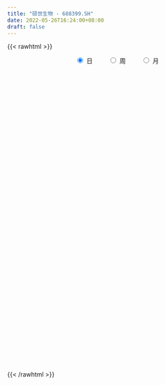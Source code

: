 ```yaml
---
title: "硕世生物 - 688399.SH"
date: 2022-05-26T16:24:00+08:00
draft: false
---
```

{{< rawhtml >}}
    <div style="text-align: center">
        <label style="padding: 1rem;"><input style="margin-right: .5rem" type="radio" name="period" value="D" checked onclick="period_change(this)">日</label>
        <label style="padding: 1rem;"><input style="margin-right: .5rem" type="radio" name="period" value="W" onclick="period_change(this)">周</label>
        <label style="padding: 1rem;"><input style="margin-right: .5rem" type="radio" name="period" value="M" onclick="period_change(this)">月</label>
    </div>
    <div id="chart" style="height: 700px;"></div> 
    <script type="text/javascript">
        const D_v = [14518.71,13352.1,11297.95,16227.88,9458.51,9098.75,7998.86,9680.38,10022.17,12975.51,21202.04,15665.34,11808.4,8591.38,7178.16,6834.75,7132.7,4049.91,6327.7,9931.72,6225.35,12336.8,7818.17,11561.26,21304.23,13843.55,14860.55,10487.13,10379.15,10899.23,18862.24,15450.24,11247.3,14414.99,8023.76,6221.66,5617.27,12305.32,5379.73,6583.04,5655.85,6359.66,8462.92,4228.09,4372.37,6577.29,8808.11,8259.23,7260.86,6652.94,9964.03,15994.73,11368.58,23855.05,24591.35,26699.42,18743.18,14093.86,16138.8,8220.05,8370.93,8490.07,7848.26,8476.06,5575.57,6930.85,4434.36,5902.44,5978.56,6297.49,6270.77,5291.72,15744.49,6644.96,9631.08,9698.04,8864.91,6450.58,3753.63,4871.6,4133.76,5394.79,4124.94,4522.04,7821.58,4435.3,3636.62,4441.68,7030.85,3973.53,3592.71,3372.81,4390.87,3207.54,4566.02,2877.05,5168.11,4054.58,4700.29,3521.13,4046.9,5377.9,7362.12,12240.46,5484.22,13964.64,6471.05,4934.92,4497.28,5687.89,24720.05,16796.57,9110.32,8657.8,15336.41,8110.69,6798.53,8598.37,5230.08,6392.7,4776.36,5409.42,11844.89,5941.25,5208.84,8742.48,4407.23,4936.58,9959.72,5249.91,8633.53,8625.05,40298.01,31395.98,22216.02,13377.2,9387.28,11019.51,7954.87,7200.97,7936.89,8703.67,8719.62,13820.25,8309.42,7474.37,6826.63,16831.6,9094.68,6169.5,7768.36,5935.99,16431.96,20536.28,13774.94,16442.76,13337.62,12344.83,15302.01,11189.18,40911.1,37977.46,42613.94,56444.17,61928.35,71090.56,74965.28,52234.22,29914.55,27958.14,32802.75,16638.88,14691.99,10712.27,14613.86,12157.64,11685.07,9392.78,11937.39,10954.28,14655.34,7720.62,7192.04,18065.72,9437.06,20004.92,14019.6,13439.13,7728.33,15385.78,37332.25,35442.34,20131.19,19078.34,15912.29,16044.56,16038.8,18366.77,15107.08,26313.9,52659.5,50987.96,30345.48,30945.59,22520.69,18817.66,20084.41,16806.48,10766.9,17259.62,14441.85,10904.65,31854.7,21221.55,19488.71,13227.51,16118.24,10710.35,13458.3,12432.26,13747.58,13821.36,32214.51,29471.37,12670.55,15084.81,12912.2,10512.89,8068.72,11052.38,13687.4,13265.5,21459.03,12764.79,22349.93,16446.14,9071.11,10897.16,13495.55,11192.81,8888.23,11080.76,20206.98,6708.72,8291.41,19007.6,44369.16,30517.04,15232.65,14375.21]
const D_histogram = [0.0,-0.4070609687,-0.6461162465,-0.3167413188,-0.4339081018,-0.7724862268,-0.8325429523,-0.7847513985,-0.6094461754,-0.8569309576,-0.307754704,0.108261631,0.0747964504,-0.1577691611,-0.2928583972,-0.1413372308,-0.245896723,-0.3112854255,-0.2279762528,-0.0361301435,0.1382995035,0.4773164817,0.6302958737,0.9622055036,1.9675667312,2.1871828064,2.1063738799,1.652036876,1.2503893145,1.0907864283,1.3472345181,0.9710865457,0.5567309375,-0.4144193187,-1.2334274735,-1.5909662427,-1.7230498803,-2.1688403334,-2.2545335864,-2.0200166778,-1.9256161858,-1.6981504168,-1.7227202285,-1.6281833937,-1.4174798034,-1.0575405321,-0.5273477006,-0.3292969965,-0.4447846495,-0.7529151459,-0.6948618598,-0.2377198523,0.2183118465,1.0946914067,1.5051661021,2.2349344229,2.501172581,2.4099966196,1.7711697582,1.2678137813,0.9532757347,0.6482329135,0.2749483578,-0.2178937605,-0.5627816161,-0.9136349997,-1.0971431011,-1.0876989926,-1.2520843037,-1.0844585467,-0.6825031946,-0.3191161189,-0.8106237728,-1.1760020839,-1.7493683779,-2.376933879,-2.3402802156,-2.4033701051,-2.3121466941,-1.8958858682,-1.4854890285,-1.1696477092,-0.9454701407,-0.7806843567,-0.3287695229,-0.0267915164,0.0863059656,0.0225608441,0.1135550069,0.0935677051,0.1356800899,0.1184720163,0.2504244843,0.3560608672,0.183583014,0.217468677,0.0918856859,-0.009850825,-0.0485273412,0.0418892156,0.2281670259,0.1272865185,-0.2187804783,0.139954888,0.3788720926,0.975387104,1.1990341142,1.2772643366,1.3683807673,0.9510519527,1.7280822681,2.3321871847,2.5790474632,2.4051234469,2.6596882006,2.6452153116,2.4511009625,1.805641035,1.2177991208,0.9066239154,0.6178162331,0.3522924922,0.5286555603,0.5688451045,0.5713345376,0.3068926384,0.059975878,-0.0425339928,0.0792117619,0.0777687595,0.2076955853,0.2607920754,1.3006683861,1.9889700578,1.740467321,1.3414321245,0.9252572151,0.2563947721,-0.4023517285,-0.7876500118,-0.9482924083,-1.1272973429,-1.058245952,-0.7391989976,-0.5784428717,-0.6286700525,-0.6647582342,-0.3554492395,-0.2592329722,-0.1619095622,-0.2926250461,-0.4004838112,-0.1026289965,0.4277573341,0.7094360271,0.8571371787,0.9877486719,0.8630633696,0.9435018959,0.8685340744,1.6004927034,2.517953857,3.0453834071,4.542032435,5.4028988906,7.3700832156,5.6592324213,3.074058386,1.3438269221,-0.0577419689,-2.2027045146,-3.4778697087,-4.5083376016,-5.1099032565,-5.4492375067,-5.574856517,-5.4776703198,-5.1102759863,-4.6181467382,-4.2194618762,-4.1395177462,-3.8341899092,-3.370612114,-2.6068472847,-2.0215173484,-1.189282949,-0.5067770531,-0.4077610648,-0.1426580822,-0.1680184321,0.3601799418,1.0645148547,1.1915126289,1.3506011733,1.4111719379,1.4603998216,1.4940563471,0.7737749128,0.1338576017,0.5322636512,1.8152812594,2.645794007,2.4928163297,1.7895612814,1.2713296582,1.0477748203,1.1139752017,0.6678248169,0.4335882173,0.3868619188,-0.055139193,-0.2895492139,0.3332225993,0.7450953357,0.6862320849,0.748657099,0.8393666495,0.5365321802,0.0163622239,-0.2101090706,-0.1016605226,-0.0146585831,0.8157183916,0.4865141603,0.2137437785,-0.2293758143,-0.6495778154,-1.2029386504,-1.7084554775,-2.307391234,-2.3787538668,-1.8313980872,-1.7127379689,-1.3347678829,-0.3892041854,0.2482329761,0.5028460119,0.6925574401,0.7049837118,0.8018676337,0.7533285492,0.7555056895,0.1347799966,-0.2640342848,-0.5584100456,-0.1815843347,0.9737598895,1.2804794165,1.2551947948,1.0221955533]
const D_fast = [0.0,-0.5088262108,-0.9094105502,-0.6592209523,-0.8848647608,-1.4165644425,-1.6847569061,-1.8331532019,-1.8102095226,-2.2719270442,-1.7996894667,-1.3566077239,-1.3713737919,-1.6433816937,-1.851685529,-1.7354986703,-1.9015323432,-2.0447424021,-2.0184272927,-1.8356137193,-1.6266091963,-1.1682630977,-0.8577097373,-0.2852487315,1.2120041789,1.9784159556,2.4242004992,2.3828727142,2.2938224814,2.4069162023,3.0001729215,2.8667965856,2.5916237118,1.5168686259,0.3895036028,-0.3657767271,-0.9286228348,-1.9166233712,-2.5659500208,-2.8364372817,-3.2234408362,-3.4205126713,-3.8757625402,-4.1882715538,-4.3319379143,-4.236383776,-3.8380278697,-3.7223014147,-3.9489852301,-4.445344513,-4.5610066918,-4.1632946474,-3.652684987,-2.5026325751,-1.7158663541,-0.4273644277,0.4641668757,0.9754900692,0.7794556474,0.5930531158,0.5168340029,0.37384941,0.0693019438,-0.4780136146,-0.9635968742,-1.5428590078,-2.0006528844,-2.2631335241,-2.7405399111,-2.8440287908,-2.6126992373,-2.3290911914,-3.0232547885,-3.6826336205,-4.693342009,-5.9151409798,-6.4635573704,-7.1274897861,-7.6143030487,-7.6720136898,-7.6329891073,-7.6095597152,-7.6217496819,-7.6521349871,-7.282412534,-6.9871324066,-6.8524584332,-6.9105633437,-6.7911804292,-6.7877758046,-6.7117433973,-6.6993334669,-6.5047748778,-6.3101232782,-6.4367053778,-6.3484525456,-6.4510641152,-6.5552633323,-6.6060716838,-6.5051828232,-6.2618632563,-6.3309221341,-6.7316842505,-6.3379601621,-6.0043249344,-5.163963147,-4.6405576083,-4.2430113017,-3.8097996792,-3.9893655056,-2.7803146232,-1.5931629104,-0.7015407661,-0.2741839207,0.6453028832,1.2921338221,1.7107947135,1.5167450449,1.2333529108,1.1488336842,1.0144800602,0.8370294424,1.1455564006,1.3279572208,1.4732802883,1.2855615487,1.0536387579,0.9404953889,1.082044084,1.1000432715,1.2818939937,1.4001885025,2.7652319098,3.9507760959,4.1373901894,4.073713024,3.8888524184,3.2840886685,2.5247542357,1.9425434495,1.5448279509,1.0839986805,0.8884885834,1.0227357884,1.0388811965,0.8314865026,0.6292087623,0.8496554471,0.8810634714,0.9379094908,0.7340377454,0.5260580275,0.798255593,1.4355812572,1.894618957,2.2566044032,2.6341530644,2.7252336045,3.0415476048,3.1837133019,4.3157951067,5.8627447246,7.1515201264,9.7836772632,11.9952684414,15.8049735702,15.5089308812,13.6922714425,12.2979967091,10.8819923258,8.1863536515,6.0417210302,3.8841687369,2.0051272679,0.303483641,-1.2158494985,-2.4880808813,-3.3982555444,-4.0606629808,-4.7168435879,-5.6717788944,-6.3249985346,-6.704073768,-6.5920207598,-6.5120701607,-5.9771564985,-5.4213448658,-5.4242691437,-5.1948306818,-5.2621956397,-4.6439522803,-3.6734886537,-3.2486127223,-2.7518738846,-2.3385101356,-1.9241822965,-1.5170116841,-2.0438493903,-2.6503023009,-2.1188303386,-0.3819924155,1.1099688338,1.580195239,1.324330511,1.1239313023,1.1623201695,1.5070143514,1.2278201707,1.1019806255,1.1519698066,0.6961838966,0.3893865723,1.0954640353,1.6936106056,1.806305376,2.0558946648,2.3564458778,2.1877444535,1.6716650532,1.3926664911,1.4756999083,1.5590372021,2.5933437747,2.3857680834,2.1664336463,1.6659700999,1.083373645,0.2292781473,-0.7033525491,-1.8791361141,-2.5451872136,-2.4556809558,-2.7652053298,-2.7209272145,-1.8726645633,-1.1731691578,-0.792844619,-0.4299938308,-0.2413216311,0.0560291992,0.195822252,0.3868758147,-0.2001548791,-0.6649777317,-1.0989560039,-0.7675263767,0.6312578199,1.258097201,1.546611278,1.5691609248]
const D_slow = [0.0,-0.1017652422,-0.2632943038,-0.3424796335,-0.450956659,-0.6440782157,-0.8522139537,-1.0484018034,-1.2007633472,-1.4149960866,-1.4919347626,-1.4648693549,-1.4461702423,-1.4856125326,-1.5588271319,-1.5941614396,-1.6556356203,-1.7334569767,-1.7904510399,-1.7994835758,-1.7649086999,-1.6455795794,-1.488005611,-1.2474542351,-0.7555625523,-0.2087668507,0.3178266193,0.7308358383,1.0434331669,1.316129774,1.6529384035,1.8957100399,2.0348927743,1.9312879446,1.6229310762,1.2251895156,0.7944270455,0.2522169622,-0.3114164344,-0.8164206039,-1.2978246503,-1.7223622545,-2.1530423117,-2.5600881601,-2.9144581109,-3.178843244,-3.3106801691,-3.3930044182,-3.5042005806,-3.6924293671,-3.866144832,-3.9255747951,-3.8709968335,-3.5973239818,-3.2210324563,-2.6622988505,-2.0370057053,-1.4345065504,-0.9917141108,-0.6747606655,-0.4364417318,-0.2743835034,-0.205646414,-0.2601198541,-0.4008152581,-0.6292240081,-0.9035097833,-1.1754345315,-1.4884556074,-1.7595702441,-1.9301960427,-2.0099750725,-2.2126310157,-2.5066315366,-2.9439736311,-3.5382071009,-4.1232771548,-4.724119681,-5.3021563546,-5.7761278216,-6.1475000787,-6.439912006,-6.6762795412,-6.8714506304,-6.9536430111,-6.9603408902,-6.9387643988,-6.9331241878,-6.9047354361,-6.8813435098,-6.8474234873,-6.8178054832,-6.7551993621,-6.6661841453,-6.6202883918,-6.5659212226,-6.5429498011,-6.5454125073,-6.5575443426,-6.5470720387,-6.4900302823,-6.4582086526,-6.5129037722,-6.4779150502,-6.383197027,-6.139350251,-5.8395917225,-5.5202756383,-5.1781804465,-4.9404174583,-4.5083968913,-3.9253500951,-3.2805882293,-2.6793073676,-2.0143853174,-1.3530814895,-0.7403062489,-0.2888959902,0.01555379,0.2422097689,0.3966638271,0.4847369502,0.6169008403,0.7591121164,0.9019457508,0.9786689104,0.9936628799,0.9830293817,1.0028323221,1.022274512,1.0741984083,1.1393964272,1.4645635237,1.9618060381,2.3969228684,2.7322808995,2.9635952033,3.0276938963,2.9271059642,2.7301934613,2.4931203592,2.2112960235,1.9467345355,1.7619347861,1.6173240681,1.460156555,1.2939669965,1.2051046866,1.1402964436,1.099819053,1.0266627915,0.9265418387,0.9008845896,1.0078239231,1.1851829299,1.3994672245,1.6464043925,1.8621702349,2.0980457089,2.3151792275,2.7153024033,3.3447908676,4.1061367194,5.2416448281,6.5923695508,8.4348903547,9.84969846,10.6182130565,10.954169787,10.9397342948,10.3890581661,9.5195907389,8.3925063385,7.1150305244,5.7527211477,4.3590070185,2.9895894385,1.7120204419,0.5574837574,-0.4973817117,-1.5322611482,-2.4908086255,-3.333461654,-3.9851734752,-4.4905528123,-4.7878735495,-4.9145678128,-5.016508079,-5.0521725995,-5.0941772076,-5.0041322221,-4.7380035084,-4.4401253512,-4.1024750579,-3.7496820734,-3.384582118,-3.0110680312,-2.8176243031,-2.7841599026,-2.6510939898,-2.197273675,-1.5358251732,-0.9126210908,-0.4652307704,-0.1473983559,0.1145453492,0.3930391496,0.5599953538,0.6683924082,0.7651078879,0.7513230896,0.6789357862,0.762241436,0.9485152699,1.1200732911,1.3072375659,1.5170792283,1.6512122733,1.6553028293,1.6027755616,1.577360431,1.5736957852,1.7776253831,1.8992539232,1.9526898678,1.8953459142,1.7329514604,1.4322167977,1.0051029284,0.4282551199,-0.1664333468,-0.6242828686,-1.0524673609,-1.3861593316,-1.4834603779,-1.4214021339,-1.2956906309,-1.1225512709,-0.9463053429,-0.7458384345,-0.5575062972,-0.3686298748,-0.3349348757,-0.4009434469,-0.5405459583,-0.585942042,-0.3425020696,-0.0223822155,0.2914164832,0.5469653716]
const D_data = [['2021-05-17', 169.6411, 164.6682, 163.0494, 169.6411],['2021-05-18', 164.3096, 158.2897, 154.1408, 164.3096],['2021-05-19', 159.6566, 158.1928, 154.6933, 160.5872],['2021-05-20', 156.2734, 165.1335, 155.2556, 167.0529],['2021-05-21', 163.8249, 159.7535, 159.7535, 165.3759],['2021-05-24', 157.1459, 155.178, 153.1714, 157.8923],['2021-05-25', 155.1586, 156.8357, 155.1586, 159.4142],['2021-05-26', 158.0086, 157.3688, 153.501, 159.5305],['2021-05-27', 157.5627, 158.852, 156.0699, 162.5744],['2021-05-28', 158.978, 152.5801, 152.5801, 159.9958],['2021-05-31', 155.4688, 162.7101, 155.4688, 166.1223],['2021-06-01', 162.7101, 163.3693, 159.5596, 165.5988],['2021-06-02', 162.8555, 158.6387, 158.0086, 162.8555],['2021-06-03', 159.4627, 155.178, 155.1586, 159.5499],['2021-06-04', 154.6933, 155.0035, 154.6933, 157.5918],['2021-06-07', 157.9989, 158.2413, 156.5642, 160.9071],['2021-06-08', 158.978, 154.7709, 153.6464, 158.978],['2021-06-09', 154.6449, 154.3347, 153.2102, 155.7306],['2021-06-10', 155.9051, 155.779, 153.9372, 156.4964],['2021-06-11', 156.3122, 157.5239, 153.2102, 159.5402],['2021-06-15', 158.8423, 158.0862, 154.7903, 158.978],['2021-06-16', 158.978, 161.5468, 157.9408, 164.7943],['2021-06-17', 159.9474, 160.7713, 158.3964, 163.3402],['2021-06-18', 161.6922, 164.7749, 160.9264, 165.5698],['2021-06-21', 163.8249, 177.8809, 163.2529, 182.2431],['2021-06-22', 177.4253, 172.9564, 171.0952, 178.6854],['2021-06-23', 173.01, 171.3, 166.03, 175.0],['2021-06-24', 170.65, 166.75, 166.05, 172.0],['2021-06-25', 167.0, 166.38, 166.01, 172.5],['2021-06-28', 165.01, 169.0, 165.0, 172.68],['2021-06-29', 169.0, 175.67, 168.0, 178.48],['2021-06-30', 173.2, 168.6, 167.4, 173.78],['2021-07-01', 169.0, 166.87, 166.26, 172.7],['2021-07-02', 165.99, 156.47, 155.3, 165.99],['2021-07-05', 156.44, 153.11, 152.22, 157.6],['2021-07-06', 153.0, 154.77, 152.32, 156.69],['2021-07-07', 154.66, 155.08, 152.6, 156.2],['2021-07-08', 155.01, 148.09, 147.76, 155.01],['2021-07-09', 147.1, 149.38, 146.0, 149.49],['2021-07-12', 149.6, 152.0, 147.05, 152.3],['2021-07-13', 152.0, 149.4, 149.0, 152.59],['2021-07-14', 152.0, 150.27, 150.01, 152.88],['2021-07-15', 149.67, 146.01, 143.19, 150.19],['2021-07-16', 145.99, 146.01, 145.37, 148.6],['2021-07-19', 145.8, 146.68, 144.11, 147.8],['2021-07-20', 146.2, 148.67, 146.0, 151.97],['2021-07-21', 150.8, 152.12, 150.8, 153.88],['2021-07-22', 153.0, 149.11, 148.88, 153.6],['2021-07-23', 150.56, 144.6, 144.46, 150.56],['2021-07-26', 145.81, 140.04, 139.6, 146.8],['2021-07-27', 140.1, 142.83, 137.73, 145.8],['2021-07-28', 141.02, 148.3, 136.0, 153.97],['2021-07-29', 149.22, 150.2, 147.11, 151.48],['2021-07-30', 150.0, 159.08, 149.0, 161.11],['2021-08-02', 165.61, 157.29, 156.99, 170.77],['2021-08-03', 156.0, 165.47, 155.01, 167.38],['2021-08-04', 165.4, 163.93, 159.01, 165.6],['2021-08-05', 163.64, 161.65, 161.35, 168.3],['2021-08-06', 161.66, 154.31, 151.51, 161.66],['2021-08-09', 154.31, 154.01, 151.29, 155.81],['2021-08-10', 154.01, 154.97, 152.22, 156.43],['2021-08-11', 155.0, 154.0, 153.07, 156.4],['2021-08-12', 154.4, 151.64, 151.58, 155.46],['2021-08-13', 151.13, 147.78, 147.01, 153.0],['2021-08-16', 147.47, 147.0, 144.14, 149.5],['2021-08-17', 146.69, 144.37, 144.1, 149.46],['2021-08-18', 145.98, 144.1, 143.23, 145.98],['2021-08-19', 145.98, 145.02, 144.3, 147.95],['2021-08-20', 145.02, 141.29, 139.05, 145.56],['2021-08-23', 141.29, 144.29, 139.39, 146.29],['2021-08-24', 144.96, 147.8, 143.14, 148.35],['2021-08-25', 147.6, 148.71, 145.38, 150.96],['2021-08-26', 144.88, 136.89, 136.88, 144.98],['2021-08-27', 136.89, 135.01, 134.29, 137.92],['2021-08-30', 135.01, 128.29, 128.05, 135.01],['2021-08-31', 128.0, 122.23, 120.77, 129.38],['2021-09-01', 122.24, 126.51, 120.24, 129.76],['2021-09-02', 129.04, 122.65, 122.36, 129.04],['2021-09-03', 123.0, 122.05, 121.4, 123.95],['2021-09-06', 122.05, 125.02, 122.01, 125.88],['2021-09-07', 124.98, 124.98, 123.19, 126.79],['2021-09-08', 125.47, 123.8, 123.14, 125.5],['2021-09-09', 123.0, 122.33, 121.71, 123.7],['2021-09-10', 122.32, 120.98, 120.5, 122.35],['2021-09-13', 122.2, 124.82, 122.2, 127.67],['2021-09-14', 125.98, 123.85, 123.71, 125.98],['2021-09-15', 123.74, 121.64, 121.01, 123.74],['2021-09-16', 122.5, 118.61, 118.61, 122.8],['2021-09-17', 118.8, 119.69, 114.56, 121.8],['2021-09-22', 118.08, 117.59, 117.04, 120.72],['2021-09-23', 118.79, 117.54, 117.53, 120.28],['2021-09-24', 118.0, 115.99, 115.8, 118.87],['2021-09-27', 117.44, 117.35, 115.0, 118.98],['2021-09-28', 116.97, 116.95, 116.0, 118.98],['2021-09-29', 116.9, 112.55, 112.5, 116.9],['2021-09-30', 112.56, 113.98, 112.56, 117.3],['2021-10-08', 114.12, 110.92, 110.5, 114.7],['2021-10-11', 110.73, 109.7, 109.4, 112.24],['2021-10-12', 109.05, 109.15, 108.7, 111.68],['2021-10-13', 109.0, 109.97, 108.11, 110.79],['2021-10-14', 110.26, 111.1, 108.12, 112.26],['2021-10-15', 111.1, 106.95, 106.8, 111.1],['2021-10-18', 106.89, 101.7, 100.51, 107.63],['2021-10-19', 102.65, 109.61, 101.02, 111.2],['2021-10-20', 109.61, 109.02, 106.22, 110.8],['2021-10-21', 108.02, 115.42, 107.71, 116.7],['2021-10-22', 115.53, 112.99, 112.55, 116.44],['2021-10-25', 113.49, 112.17, 110.49, 114.69],['2021-10-26', 111.4, 113.09, 110.5, 113.5],['2021-10-27', 111.5, 106.04, 105.8, 113.0],['2021-10-28', 112.76, 122.39, 112.75, 126.62],['2021-10-29', 122.0, 125.0, 118.01, 128.88],['2021-11-01', 125.0, 124.29, 122.79, 127.12],['2021-11-02', 123.58, 120.79, 119.28, 124.97],['2021-11-03', 122.34, 128.08, 122.34, 130.55],['2021-11-04', 126.83, 127.25, 125.46, 128.37],['2021-11-05', 127.04, 126.33, 125.83, 129.8],['2021-11-08', 125.8, 120.03, 118.46, 125.8],['2021-11-09', 120.03, 118.6, 118.23, 121.61],['2021-11-10', 118.6, 120.5, 117.6, 121.0],['2021-11-11', 119.88, 119.81, 119.01, 121.0],['2021-11-12', 119.25, 119.05, 118.4, 120.9],['2021-11-15', 121.0, 124.78, 119.56, 126.88],['2021-11-16', 124.0, 124.2, 123.66, 126.62],['2021-11-17', 124.5, 124.42, 122.22, 124.7],['2021-11-18', 124.21, 120.85, 120.58, 127.86],['2021-11-19', 120.66, 119.97, 119.1, 121.88],['2021-11-22', 119.35, 120.98, 119.35, 122.48],['2021-11-23', 121.01, 124.0, 119.52, 125.26],['2021-11-24', 122.5, 122.99, 122.21, 124.88],['2021-11-25', 123.49, 125.25, 122.9, 126.53],['2021-11-26', 127.78, 125.13, 124.06, 129.68],['2021-11-29', 149.5, 141.28, 140.0, 149.8],['2021-11-30', 138.93, 143.13, 135.1, 145.15],['2021-12-01', 140.89, 134.39, 134.39, 140.89],['2021-12-02', 134.64, 132.35, 132.05, 138.33],['2021-12-03', 130.06, 131.24, 128.6, 132.33],['2021-12-06', 129.62, 126.03, 125.03, 130.4],['2021-12-07', 126.11, 122.92, 122.53, 126.11],['2021-12-08', 123.4, 123.44, 121.53, 124.76],['2021-12-09', 122.0, 124.45, 122.0, 124.97],['2021-12-10', 124.46, 122.8, 122.31, 124.98],['2021-12-13', 124.16, 125.03, 123.8, 126.35],['2021-12-14', 126.3, 128.76, 126.3, 130.95],['2021-12-15', 128.0, 127.79, 127.5, 130.17],['2021-12-16', 127.06, 125.18, 124.98, 129.6],['2021-12-17', 125.16, 124.8, 123.2, 125.95],['2021-12-20', 125.0, 129.64, 124.13, 131.83],['2021-12-21', 128.6, 127.99, 126.73, 130.44],['2021-12-22', 127.95, 128.52, 127.2, 129.77],['2021-12-23', 128.51, 125.54, 125.12, 129.73],['2021-12-24', 125.18, 125.04, 124.28, 127.7],['2021-12-27', 129.0, 130.57, 129.0, 135.44],['2021-12-28', 129.59, 136.0, 129.31, 138.0],['2021-12-29', 134.94, 135.7, 133.69, 137.9],['2021-12-30', 138.3, 136.0, 135.42, 140.4],['2021-12-31', 135.8, 137.5, 135.48, 138.99],['2022-01-04', 137.91, 135.31, 134.78, 139.97],['2022-01-05', 134.8, 138.77, 132.78, 139.31],['2022-01-06', 138.0, 137.88, 135.0, 138.65],['2022-01-07', 139.0, 151.13, 138.79, 155.96],['2022-01-10', 159.5, 160.02, 156.06, 165.8],['2022-01-11', 160.0, 161.82, 153.57, 168.88],['2022-01-12', 161.3, 183.18, 156.0, 188.6],['2022-01-13', 181.01, 186.45, 175.66, 199.98],['2022-01-14', 184.74, 214.2, 179.85, 219.6],['2022-01-17', 201.0, 175.33, 173.0, 205.7],['2022-01-18', 172.05, 157.68, 156.01, 172.05],['2022-01-19', 157.0, 160.0, 155.0, 163.11],['2022-01-20', 161.0, 157.7, 156.8, 165.5],['2022-01-21', 154.49, 139.37, 134.6, 154.49],['2022-01-24', 138.0, 140.13, 135.89, 143.2],['2022-01-25', 140.76, 135.01, 134.68, 143.84],['2022-01-26', 137.99, 133.2, 132.65, 138.9],['2022-01-27', 134.18, 130.61, 130.51, 136.79],['2022-01-28', 131.22, 128.32, 126.23, 133.0],['2022-02-07', 130.83, 127.12, 120.0, 130.83],['2022-02-08', 125.9, 127.85, 124.5, 128.46],['2022-02-09', 127.2, 128.0, 124.51, 129.33],['2022-02-10', 128.0, 125.7, 125.58, 130.0],['2022-02-11', 124.0, 119.5, 119.05, 124.4],['2022-02-14', 120.31, 119.88, 119.21, 122.87],['2022-02-15', 119.83, 120.64, 118.72, 121.46],['2022-02-16', 120.66, 124.81, 119.67, 127.4],['2022-02-17', 125.0, 123.77, 123.1, 125.79],['2022-02-18', 123.5, 128.76, 122.78, 132.66],['2022-02-21', 128.88, 129.62, 126.12, 130.46],['2022-02-22', 128.58, 123.35, 122.6, 128.58],['2022-02-23', 123.88, 125.48, 123.88, 126.27],['2022-02-24', 125.48, 121.64, 120.0, 128.5],['2022-02-25', 122.64, 129.3, 122.5, 132.0],['2022-02-28', 131.2, 134.73, 128.0, 137.28],['2022-03-01', 134.0, 130.0, 128.8, 134.52],['2022-03-02', 129.7, 131.59, 126.66, 134.39],['2022-03-03', 132.0, 131.5, 129.77, 133.37],['2022-03-04', 131.68, 132.3, 130.41, 135.55],['2022-03-07', 133.24, 133.06, 131.68, 135.87],['2022-03-08', 133.7, 122.24, 121.86, 133.7],['2022-03-09', 122.2, 119.52, 116.5, 124.97],['2022-03-10', 122.8, 131.76, 122.7, 131.98],['2022-03-11', 132.66, 148.01, 130.6, 154.0],['2022-03-14', 151.0, 149.6, 149.0, 161.61],['2022-03-15', 143.47, 141.0, 139.9, 148.17],['2022-03-16', 143.91, 133.4, 127.6, 144.5],['2022-03-17', 133.0, 133.59, 132.0, 138.49],['2022-03-18', 135.01, 136.2, 132.05, 136.68],['2022-03-21', 137.5, 140.31, 136.29, 140.77],['2022-03-22', 141.0, 133.64, 133.0, 141.0],['2022-03-23', 133.5, 134.98, 132.32, 135.64],['2022-03-24', 133.9, 137.0, 133.0, 139.88],['2022-03-25', 135.32, 130.96, 130.8, 137.44],['2022-03-28', 131.02, 131.69, 130.3, 134.4],['2022-03-29', 136.0, 143.61, 136.0, 147.0],['2022-03-30', 143.2, 144.33, 140.01, 145.41],['2022-03-31', 144.5, 140.11, 138.19, 146.96],['2022-04-01', 139.5, 142.39, 137.01, 143.68],['2022-04-06', 146.72, 144.0, 143.2, 147.97],['2022-04-07', 143.18, 139.27, 138.96, 143.5],['2022-04-08', 140.5, 134.77, 134.07, 141.8],['2022-04-11', 134.2, 136.58, 132.0, 137.4],['2022-04-12', 139.5, 140.56, 136.02, 141.3],['2022-04-13', 138.99, 141.0, 135.7, 142.58],['2022-04-14', 143.0, 153.37, 141.09, 153.9],['2022-04-15', 148.0, 140.98, 140.61, 149.0],['2022-04-18', 141.0, 140.61, 138.0, 143.68],['2022-04-19', 138.24, 136.8, 133.88, 140.8],['2022-04-20', 136.56, 134.65, 134.33, 139.78],['2022-04-21', 134.65, 129.82, 129.58, 136.38],['2022-04-22', 129.0, 126.55, 124.16, 129.81],['2022-04-25', 126.0, 120.87, 120.0, 129.39],['2022-04-26', 120.96, 123.8, 120.2, 127.5],['2022-04-27', 123.68, 131.1, 122.8, 131.55],['2022-04-28', 130.0, 125.99, 125.1, 134.39],['2022-04-29', 127.88, 129.19, 126.67, 129.8],['2022-05-05', 129.91, 139.0, 129.68, 140.88],['2022-05-06', 136.0, 139.17, 135.51, 141.98],['2022-05-09', 138.0, 136.9, 135.6, 138.79],['2022-05-10', 135.4, 137.6, 134.7, 139.5],['2022-05-11', 137.59, 136.34, 135.56, 140.5],['2022-05-12', 135.0, 138.18, 135.0, 140.99],['2022-05-13', 139.78, 137.02, 135.65, 140.9],['2022-05-16', 137.34, 138.07, 137.34, 142.3],['2022-05-17', 137.61, 128.89, 127.41, 137.7],['2022-05-18', 130.47, 128.8, 128.13, 130.47],['2022-05-19', 127.5, 127.83, 124.61, 127.94],['2022-05-20', 131.02, 136.09, 129.58, 136.35],['2022-05-23', 148.84, 150.26, 142.5, 150.5],['2022-05-24', 150.0, 144.47, 144.2, 153.0],['2022-05-25', 143.8, 142.11, 140.3, 145.79],['2022-05-26', 141.12, 139.78, 137.22, 142.45]]
const W_v = [161981.25,212549.94,151079.75,89121.46,57235.9,67216.21,93283.18,200897.15,252093.31,147175.41,92692.62,117066.97,90493.88,96316.93,73461.91,73502.46,41003.09,38688.98,80887.63,171949.1,112368.01,65620.81,156782.92,145305.19,113217.96,81759.03,80130.02,144307.03,57527.79,114904.04,109239.73,142320.66,118973.76,93026.71,117336.81,68921.05,77191.49,69344.39,53663.15,52111.05,71817.64,122047.55,42139.69,16925.69,70382.1,48295.03,86419.09,48640.08,50730.97,26713.93,42157.08,33591.81,72768.2,49026.52,92268.11,55854.83,76098.49,53060.91,82841.27,104257.03,52641.86,29687.69,15942.84,31456.61,29184.98,29240.34,32729.07,36160.54,28387.46,23220.65,86255.27,99220.39,173594.51,39246.05,100397.79,64855.15,49775.67,64445.32,34276.78,37941.58,70874.61,70874.0,37547.74,31289.56,35277.86,67835.33,100266.61,41405.37,28821.78,40249.43,38398.24,23047.13,27366.03,10939.05,15041.48,5168.11,21700.8,45522.49,56636.71,48013.75,30406.93,36144.69,37404.79,116674.49,42815.91,45150.29,45800.13,80523.56,79747.12,270054.48,217874.94,68814.64,58624.86,62420.36,87905.09,106608.72,128486.05,153617.38,79359.26,96697.12,40286.89,101687.08,59249.17,72229.1,38796.07,53544.86,65295.47,104494.06]
const W_histogram = [0.0,0.2888578917,0.633652264,0.7112370848,0.7933650063,0.9772644274,1.2997999996,3.4017535168,4.7324980323,4.7127393059,4.0310093427,3.945357077,3.2755170318,2.2671679603,1.0393738254,0.3107015112,-0.6252094072,-0.8820407942,-0.321578429,3.157342115,3.6499139057,4.2799439934,7.2129210796,7.7769669535,8.6550429003,7.9359311102,7.980091827,9.0989642271,10.2188683845,13.6975341812,22.5558207261,27.9052236118,25.413955281,23.9096568231,16.6477358531,9.9559624741,1.770198925,-5.1742293174,-11.041655877,-16.9141424264,-17.9559695208,-16.8008960048,-14.7662348581,-13.0643034505,-13.0173372787,-14.5774464904,-12.5707184875,-12.4421183286,-12.4699782095,-12.7942979319,-13.1828000015,-12.9387682772,-12.2890010954,-11.8741366903,-9.8356096259,-8.2854629184,-7.2232034118,-6.398935804,-2.4922599712,-1.8512739898,-2.6709943623,-2.6720418786,-2.9827883802,-3.0921392421,-3.4219003375,-4.7215404272,-4.8978179206,-4.6329209087,-4.3113581906,-4.2211297519,-2.0723792647,-0.2068582215,1.6028209461,1.2739885296,2.0843635692,2.2686004001,1.9218276473,1.8684718976,2.0037529256,2.5475050586,2.9526601539,2.5081099212,1.7285342302,1.0132997487,0.4986599702,1.1496534641,1.266006835,0.9259541247,0.3181033195,-0.4130569123,-1.6085370303,-2.2699166102,-2.5707279967,-2.7777145555,-2.8008601275,-2.7681892217,-2.7540111025,-2.1070753811,-0.7116589887,0.39978992,0.7246082353,1.0610075359,1.6551996104,2.4366769167,2.3604739582,2.4115647234,2.421946934,3.1806013035,4.435905683,9.0817305101,6.7879711127,4.3196768624,2.0038475839,1.0542361813,0.4518310282,0.254588738,1.1321766956,0.8786002507,0.3466043126,0.7310390106,0.4523292935,0.6541512688,-0.1721061663,-0.5096702923,-0.0536519564,0.1018772792,0.1385380197,0.3932943243]
const W_fast = [0.0,0.3610723647,0.8642798029,1.119673895,1.400143068,1.8283585959,2.475844168,5.4282360645,7.942105088,9.1005311881,9.4265535606,10.3272405641,10.4762797769,10.0347226954,9.0667720168,8.4157750804,7.3235618103,6.8462202247,7.3262879827,11.5945440554,12.9995943226,14.6996104086,19.4358177648,21.944105377,24.9859420489,26.2508130363,28.2899967098,31.6836101667,35.3582314202,42.2612807622,56.7585224887,69.0842312774,72.9464517668,77.4195675147,74.3195805079,70.1167977475,62.3735839295,54.1355983579,45.507757829,35.406735673,29.8759161984,26.8307657131,25.1738681453,23.6097236903,20.4023555424,15.1978847082,14.0619330892,11.0800036659,7.9346492327,4.4117550273,0.7275529573,-2.2631073877,-4.6855904797,-7.2392602472,-7.6596355893,-8.1808546113,-8.9243959578,-9.6998623009,-6.4162514609,-6.2380839771,-7.7255529401,-8.394610926,-9.4510545227,-10.3334401951,-11.5186763749,-13.9987015714,-15.399433545,-16.2927667602,-17.0490435898,-18.0140975891,-16.383441918,-14.5696354302,-12.359251026,-12.3695863102,-11.0381203783,-10.2867334473,-10.1530492883,-9.7392870636,-9.1030678042,-7.9224394066,-6.7791192727,-6.5966420252,-6.9440841586,-7.4059937029,-7.7959684889,-6.857561629,-6.4247065493,-6.5332707284,-7.0615957038,-7.8960201636,-9.4936345392,-10.7224932717,-11.6659866573,-12.5674018551,-13.2907624589,-13.9501388585,-14.624463515,-14.5042966389,-13.2867949936,-12.0753986049,-11.5694282308,-10.9677770462,-9.9597850692,-8.5691385336,-8.0552230026,-7.4012410565,-6.7853721124,-5.231567417,-2.8672866168,4.0489708378,3.4522042185,2.0638291839,0.2489618014,-0.4370905559,-0.926537952,-1.0601330577,0.1004990738,0.0665726916,-0.3787721684,0.1884222823,0.0227948885,0.388154681,-0.4811292956,-0.9461109947,-0.5035056479,-0.3225070924,-0.2512118471,0.1018680386]
const W_slow = [0.0,0.0722144729,0.2306275389,0.4084368101,0.6067780617,0.8510941686,1.1760441685,2.0264825477,3.2096070557,4.3877918822,5.3955442179,6.3818834871,7.2007627451,7.7675547351,8.0273981915,8.1050735693,7.9487712175,7.7282610189,7.6478664117,8.4372019404,9.3496804169,10.4196664152,12.2228966851,14.1671384235,16.3308991486,18.3148819261,20.3099048829,22.5846459396,25.1393630357,28.563746581,34.2027017626,41.1790076655,47.5324964858,53.5099106916,57.6718446548,60.1608352734,60.6033850046,59.3098276752,56.549413706,52.3208780994,47.8318857192,43.631661718,39.9401030035,36.6740271408,33.4196928211,29.7753311985,26.6326515767,23.5221219945,20.4046274422,17.2060529592,13.9103529588,10.6756608895,7.6034106157,4.6348764431,2.1759740366,0.104608307,-1.7011925459,-3.3009264969,-3.9239914897,-4.3868099872,-5.0545585778,-5.7225690474,-6.4682661425,-7.241300953,-8.0967760374,-9.2771611442,-10.5016156243,-11.6598458515,-12.7376853992,-13.7929678371,-14.3110626533,-14.3627772087,-13.9620719722,-13.6435748398,-13.1224839475,-12.5553338474,-12.0748769356,-11.6077589612,-11.1068207298,-10.4699444652,-9.7317794267,-9.1047519464,-8.6726183888,-8.4192934516,-8.2946284591,-8.0072150931,-7.6907133843,-7.4592248531,-7.3796990233,-7.4829632513,-7.8850975089,-8.4525766615,-9.0952586606,-9.7896872995,-10.4899023314,-11.1819496368,-11.8704524124,-12.3972212577,-12.5751360049,-12.4751885249,-12.2940364661,-12.0287845821,-11.6149846795,-11.0058154504,-10.4156969608,-9.8128057799,-9.2073190464,-8.4121687206,-7.3031922998,-5.0327596723,-3.3357668941,-2.2558476785,-1.7548857825,-1.4913267372,-1.3783689802,-1.3147217957,-1.0316776218,-0.8120275591,-0.725376481,-0.5426167283,-0.4295344049,-0.2659965878,-0.3090231293,-0.4364407024,-0.4498536915,-0.4243843717,-0.3897498668,-0.2914262857]
const W_data = [['2019-12-06', 50.0766, 48.8038, 48.0861, 59.8086],['2019-12-13', 48.8038, 53.3301, 45.933, 55.8565],['2019-12-20', 53.7608, 56.1435, 52.689, 60.2679],['2019-12-27', 56.4019, 54.5263, 54.5263, 57.6555],['2020-01-03', 53.7799, 55.6938, 53.1579, 56.622],['2020-01-10', 55.4833, 58.5072, 55.2153, 59.1388],['2020-01-17', 58.6603, 62.6794, 57.2344, 64.1148],['2020-01-23', 75.2153, 93.6842, 75.2153, 96.6507],['2020-02-07', 95.6938, 96.9761, 93.6842, 124.4019],['2020-02-14', 97.799, 87.9426, 84.8708, 99.1962],['2020-02-21', 88.4593, 81.9522, 81.1483, 92.7847],['2020-02-28', 82.8517, 91.3876, 82.3158, 92.823],['2020-03-06', 91.0048, 85.8852, 82.7081, 92.7081],['2020-03-13', 85.5502, 80.3828, 74.1148, 85.5502],['2020-03-20', 81.8182, 74.0191, 69.1962, 84.1148],['2020-03-27', 74.1627, 76.6603, 70.0287, 81.9426],['2020-04-03', 75.5981, 70.5646, 67.9713, 78.3254],['2020-04-10', 71.7703, 76.3541, 71.4641, 77.9713],['2020-04-17', 76.3828, 88.0383, 74.3349, 91.866],['2020-04-24', 91.6651, 137.8756, 91.1005, 146.4115],['2020-04-30', 129.1866, 115.2249, 107.2919, 133.9713],['2020-05-08', 114.3541, 124.5933, 112.9378, 133.9426],['2020-05-15', 126.2105, 169.3684, 123.9234, 184.3349],['2020-05-22', 170.7081, 157.0718, 153.2823, 193.0909],['2020-05-29', 157.0718, 173.7033, 155.2344, 181.5981],['2020-06-05', 176.6794, 163.2536, 163.2057, 179.6842],['2020-06-12', 162.1053, 180.1435, 158.0861, 184.2105],['2020-06-19', 201.0335, 206.6986, 188.4785, 232.1531],['2020-06-24', 212.0, 223.9587, 209.5235, 225.2018],['2020-07-03', 224.8164, 279.4545, 224.8164, 285.8145],['2020-07-10', 274.6364, 399.4273, 274.6364, 402.4145],['2020-07-17', 433.6364, 419.6636, 342.5727, 459.4233],['2020-07-24', 422.0727, 356.8924, 343.4304, 448.0813],['2020-07-31', 358.4727, 385.4545, 347.0151, 409.4491],['2020-08-07', 385.4545, 313.7215, 290.5364, 419.1336],['2020-08-14', 311.5147, 302.1, 274.0389, 316.0438],['2020-08-21', 299.3536, 256.3273, 254.1687, 320.4573],['2020-08-28', 248.6182, 238.0182, 230.4247, 252.4727],['2020-09-04', 238.0182, 218.5045, 208.7236, 239.9455],['2020-09-11', 217.6276, 183.1198, 177.4055, 220.6535],['2020-09-18', 186.9455, 218.0516, 179.7664, 219.5164],['2020-09-25', 214.8909, 238.467, 213.9273, 276.3709],['2020-09-30', 239.1746, 251.4373, 226.8538, 253.3566],['2020-10-09', 257.0403, 251.699, 245.2526, 263.6708],['2020-10-16', 256.8852, 230.2273, 223.9263, 257.8255],['2020-10-23', 230.8089, 199.4011, 198.7225, 232.5635],['2020-10-30', 201.5434, 238.4476, 198.7516, 246.222],['2020-11-06', 238.467, 214.2325, 212.0999, 240.4057],['2020-11-13', 215.1825, 205.6729, 200.4577, 237.4879],['2020-11-20', 204.7326, 193.5363, 186.9736, 207.4372],['2020-11-27', 196.299, 182.5823, 181.2737, 207.127],['2020-12-04', 179.3349, 181.3803, 175.4574, 188.544],['2020-12-11', 179.3349, 180.062, 166.5101, 183.9492],['2020-12-18', 182.8732, 171.1728, 169.6508, 184.2303],['2020-12-25', 172.5493, 189.9496, 171.4733, 198.6643],['2020-12-31', 191.743, 186.4502, 181.2252, 200.225],['2021-01-08', 187.8655, 181.0798, 181.0604, 196.0082],['2021-01-15', 182.2431, 177.3865, 171.4636, 187.09],['2021-01-22', 177.1926, 224.7794, 173.509, 225.1477],['2021-01-29', 224.9926, 193.8465, 190.1823, 232.9415],['2021-02-05', 191.9368, 172.559, 172.559, 199.876],['2021-02-10', 172.5396, 177.6773, 158.9877, 179.238],['2021-02-19', 181.0507, 169.8059, 167.2468, 181.2446],['2021-02-26', 169.835, 167.7702, 160.9167, 174.2845],['2021-03-05', 168.032, 160.1025, 156.8454, 169.5442],['2021-03-12', 160.8974, 139.0088, 136.4206, 160.9361],['2021-03-19', 139.4935, 143.8072, 130.866, 146.7832],['2021-03-26', 145.4067, 144.1659, 137.768, 150.9322],['2021-04-02', 145.4067, 141.1317, 138.3012, 151.3587],['2021-04-09', 140.7731, 134.0262, 133.6384, 141.8394],['2021-04-16', 133.9293, 161.3724, 129.9451, 166.5004],['2021-04-23', 163.8249, 165.7539, 146.2694, 167.082],['2021-04-30', 168.1871, 173.5671, 165.7636, 198.9067],['2021-05-07', 173.5671, 149.9628, 148.6347, 174.2748],['2021-05-14', 152.1827, 164.9881, 138.7083, 169.6411],['2021-05-21', 169.6411, 159.7535, 154.1408, 169.6411],['2021-05-28', 157.1459, 152.5801, 152.5801, 162.5744],['2021-06-04', 155.4688, 155.0035, 154.6933, 166.1223],['2021-06-11', 157.9989, 157.5239, 153.2102, 160.9071],['2021-06-18', 158.8423, 164.7749, 154.7903, 165.5698],['2021-06-25', 163.8249, 166.38, 163.2529, 182.2431],['2021-07-02', 165.01, 156.47, 155.3, 178.48],['2021-07-09', 156.44, 149.38, 146.0, 157.6],['2021-07-16', 149.6, 146.01, 143.19, 152.88],['2021-07-23', 145.8, 144.6, 144.11, 153.88],['2021-07-30', 145.81, 159.08, 136.0, 161.11],['2021-08-06', 165.61, 154.31, 151.51, 170.77],['2021-08-13', 154.31, 147.78, 147.01, 156.43],['2021-08-20', 147.47, 141.29, 139.05, 149.5],['2021-08-27', 141.29, 135.01, 134.29, 150.96],['2021-09-03', 135.01, 122.05, 120.24, 135.01],['2021-09-10', 122.05, 120.98, 120.5, 126.79],['2021-09-17', 122.2, 119.69, 114.56, 127.67],['2021-09-24', 118.08, 115.99, 115.8, 120.72],['2021-09-30', 117.44, 113.98, 112.5, 118.98],['2021-10-08', 114.12, 110.92, 110.5, 114.7],['2021-10-15', 110.73, 106.95, 106.8, 112.26],['2021-10-22', 106.89, 112.99, 100.51, 116.7],['2021-10-29', 113.49, 125.0, 105.8, 128.88],['2021-11-05', 125.0, 126.33, 119.28, 130.55],['2021-11-12', 125.8, 119.05, 117.6, 125.8],['2021-11-19', 121.0, 119.97, 119.1, 127.86],['2021-11-26', 119.35, 125.13, 119.35, 129.68],['2021-12-03', 149.5, 131.24, 128.6, 149.8],['2021-12-10', 129.62, 122.8, 121.53, 130.4],['2021-12-17', 124.16, 124.8, 123.2, 130.95],['2021-12-24', 125.0, 125.04, 124.13, 131.83],['2021-12-31', 129.0, 137.5, 129.0, 140.4],['2022-01-07', 137.91, 151.13, 132.78, 155.96],['2022-01-14', 159.5, 214.2, 153.57, 219.6],['2022-01-21', 201.0, 139.37, 134.6, 205.7],['2022-01-28', 138.0, 128.32, 126.23, 143.84],['2022-02-11', 130.83, 119.5, 119.05, 130.83],['2022-02-18', 120.31, 128.76, 118.72, 132.66],['2022-02-25', 128.88, 129.3, 120.0, 132.0],['2022-03-04', 131.2, 132.3, 126.66, 137.28],['2022-03-11', 133.24, 148.01, 116.5, 154.0],['2022-03-18', 151.0, 136.2, 127.6, 161.61],['2022-03-25', 137.5, 130.96, 130.8, 141.0],['2022-04-01', 131.02, 142.39, 130.3, 147.0],['2022-04-08', 146.72, 134.77, 134.07, 147.97],['2022-04-15', 134.2, 140.98, 132.0, 153.9],['2022-04-22', 141.0, 126.55, 124.16, 143.68],['2022-04-29', 126.0, 129.19, 120.0, 134.39],['2022-05-06', 129.91, 139.17, 129.68, 141.98],['2022-05-13', 138.0, 137.02, 134.7, 140.99],['2022-05-20', 137.34, 136.09, 124.61, 142.3],['2022-05-27', 148.84, 139.78, 137.22, 153.0]]
const M_v = [645521.4299999998,387843.41,609028.3099999999,352078.29,426593.7000000001,480926.88,415019.7699999999,527169.0000000001,339788.28,334784.54,222021.91,175057.01,296694.52,316257.7,129729.0,145569.45,392423.76,275476.7,231547.96,197612.78,230072.31,95462.81,129028.11,223664.15,259270.39,636491.1799999999,244392.65,516098.68,286679.7499999999,262130.46]
const M_histogram = [0.0,2.4427806268,3.6936823643,3.0114642912,5.1850319811,9.9748613141,18.4095649854,30.1364867618,26.1632966095,23.1006543694,18.8627715435,11.1109864325,5.7902826724,2.2640023318,-2.0940179841,-6.6764075488,-7.5732362609,-8.7589722525,-8.9749199861,-9.5346710501,-12.0029736134,-13.6855843926,-13.5265749486,-11.7370357744,-10.5088793682,-9.8995696381,-8.6926015378,-7.2202240085,-6.682449023,-5.3707072575]
const M_fast = [0.0,3.0534757835,5.227798112,5.2984461118,8.7682717969,16.0518164585,29.0889113762,48.349954843,50.917588843,53.6301101952,54.1079202553,49.1338817524,45.2607486604,42.3004689027,37.4189440909,31.1674526389,28.3773148616,25.0018358069,22.5421580767,19.5987392502,14.1296932836,9.0256864063,5.8030521131,4.6583323437,3.2592689079,1.3936862284,0.4275039442,0.0948254715,-1.0380117989,-1.0689468477]
const M_slow = [0.0,0.6106951567,1.5341157478,2.2869818206,3.5832398158,6.0769551444,10.6793463907,18.2134680812,24.7542922335,30.5294558259,35.2451487118,38.0228953199,39.470465988,40.0364665709,39.5129620749,37.8438601877,35.9505511225,33.7608080594,31.5170780628,29.1334103003,26.132666897,22.7112707988,19.3296270617,16.3953681181,13.768148276,11.2932558665,9.1201054821,7.3150494799,5.6444372242,4.3017604098]
const M_data = [['2019-12-31', 50.0766, 55.4067, 45.933, 60.2679],['2020-01-23', 55.3493, 93.6842, 54.6411, 96.6507],['2020-02-28', 95.6938, 91.3876, 81.1483, 124.4019],['2020-03-31', 91.0048, 71.6651, 69.1962, 92.7081],['2020-04-30', 71.1483, 115.2249, 67.9713, 146.4115],['2020-05-29', 114.3541, 173.7033, 112.9378, 193.0909],['2020-06-30', 176.6794, 267.8909, 158.0861, 278.4909],['2020-07-31', 267.8909, 385.4545, 255.46, 459.4233],['2020-08-31', 385.4545, 235.3778, 230.4247, 419.1336],['2020-09-30', 239.6371, 251.4373, 177.4055, 276.3709],['2020-10-30', 257.0403, 238.4476, 198.7225, 263.6708],['2020-11-30', 238.467, 179.1314, 175.4574, 240.4057],['2020-12-31', 179.1314, 186.4502, 166.5101, 200.225],['2021-01-29', 187.8655, 193.8465, 171.4636, 232.9415],['2021-02-26', 191.9368, 167.7702, 158.9877, 199.876],['2021-03-31', 168.032, 142.6924, 130.866, 169.5442],['2021-04-30', 142.0914, 173.5671, 129.9451, 198.9067],['2021-05-31', 173.5671, 162.7101, 138.7083, 174.2748],['2021-06-30', 162.7101, 168.6, 153.2102, 182.2431],['2021-07-30', 169.0, 159.08, 136.0, 172.7],['2021-08-31', 165.61, 122.23, 120.77, 170.77],['2021-09-30', 122.24, 113.98, 112.5, 129.76],['2021-10-29', 114.12, 125.0, 100.51, 128.88],['2021-11-30', 125.0, 143.13, 117.6, 149.8],['2021-12-31', 140.89, 137.5, 121.53, 140.89],['2022-01-28', 137.91, 128.32, 126.23, 219.6],['2022-02-28', 130.83, 134.73, 118.72, 137.28],['2022-03-31', 134.0, 140.11, 116.5, 161.61],['2022-04-29', 139.5, 129.19, 120.0, 153.9],['2022-05-31', 129.91, 139.78, 124.61, 153.0]]
        const D_a = [null,null,null,null,null,null,null,null,null,152.5801,null,null,null,null,null,null,null,null,null,null,null,null,null,null,182.2431,null,null,null,null,null,null,null,null,null,null,null,null,null,null,null,null,null,null,null,null,null,null,null,null,null,null,136.0,null,null,null,null,null,168.3,null,null,null,null,null,null,null,null,null,null,null,null,null,null,null,null,null,null,120.24,null,null,null,null,null,null,null,127.67,null,null,null,null,null,null,null,null,null,null,null,null,null,null,null,null,null,100.51,null,null,null,null,null,null,null,null,null,null,null,130.55,null,null,null,null,null,null,null,null,null,null,null,119.1,null,null,null,null,null,149.8,null,null,null,null,null,null,121.53,null,null,null,null,null,null,null,null,null,null,null,null,null,null,null,null,null,null,null,null,null,null,null,null,null,219.6,null,null,null,null,null,null,null,null,null,null,null,null,null,null,null,null,118.72,null,null,null,null,null,null,null,null,137.28,null,null,null,null,null,null,116.5,null,null,null,null,null,null,null,null,141.0,null,null,null,130.3,null,null,null,null,null,null,null,null,null,null,153.9,null,null,null,null,null,null,120.0,null,null,null,null,null,null,null,null,null,null,null,null,null,null,null,null,null,153.0,null,null]
const W_a = [null,45.933,null,null,null,null,null,null,124.4019,null,null,null,null,null,null,null,67.9713,null,null,null,null,null,null,null,null,null,null,null,null,null,null,459.4233,null,null,null,null,null,null,null,177.4055,null,null,null,null,null,null,246.222,null,null,null,null,null,166.5101,null,null,null,null,null,null,232.9415,null,null,null,null,null,null,null,null,null,null,129.9451,null,null,null,null,null,null,null,null,null,182.2431,null,null,null,null,null,null,null,null,null,null,null,null,null,null,null,null,100.51,null,null,null,null,null,null,null,null,null,null,null,219.6,null,null,null,null,null,null,null,null,null,null,null,null,null,120.0,null,null,null,null]
const M_a = [null,null,null,null,null,null,null,459.4233,null,null,null,null,null,null,null,null,null,null,null,null,null,null,100.51,null,null,null,null,null,null,null]
        const D_b = [[{ coord: ['2021-05-28', 168.3] }, { coord: ['2021-08-05', 152.5801] }],[{ coord: ['2021-09-01', 127.67] }, { coord: ['2022-03-09', 120.24] }],[{ coord: ['2022-03-22', 141.0] }, { coord: ['2022-04-25', 130.3] }]]
const W_b = [[{ coord: ['2019-12-13', 124.4019] }, { coord: ['2020-07-17', 67.9713] }],[{ coord: ['2020-07-17', 246.222] }, { coord: ['2022-01-14', 177.4055] }]]
const M_b = []
    </script>
{{< /rawhtml >}}
